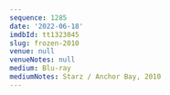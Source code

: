 ```yaml
---
sequence: 1285
date: '2022-06-18'
imdbId: tt1323045
slug: frozen-2010
venue: null
venueNotes: null
medium: Blu-ray
mediumNotes: Starz / Anchor Bay, 2010
---
```


